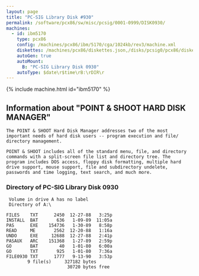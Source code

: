 ```yaml
---
layout: page
title: "PC-SIG Library Disk #930"
permalink: /software/pcx86/sw/misc/pcsig/0001-0999/DISK0930/
machines:
  - id: ibm5170
    type: pcx86
    config: /machines/pcx86/ibm/5170/cga/1024kb/rev3/machine.xml
    diskettes: /machines/pcx86/diskettes.json,/disks/pcsig0/pcx86/diskettes.json
    autoGen: true
    autoMount:
      B: "PC-SIG Library Disk 0930"
    autoType: $date\r$time\rB:\rDIR\r
---
```


{% include machine.html id="ibm5170" %}

## Information about "POINT & SHOOT HARD DISK MANAGER"

    The POINT & SHOOT Hard Disk Manager addresses two of the most
    important needs of hard disk users -- program execution and file/
    directory management.
    
    POINT & SHOOT includes all of the standard menu, file, and directory
    commands with a split-screen file list and directory tree. The
    program includes DOS access, floppy disk formatting, multiple hard
    drive support, mouse support, file and subdirectory undelete,
    passwords and time logging, text search, and much more.

### Directory of PC-SIG Library Disk 0930

     Volume in drive A has no label
     Directory of A:\

    FILES    TXT      2450  12-27-88   3:25p
    INSTALL  BAT       636   1-09-89  11:05a
    PAS      EXE    154736   1-30-89   8:58p
    READ     ME       2562  12-20-88   1:16a
    UNDO     EXE     12688  12-27-88   2:41p
    PASAUX   ARC    151368   1-27-89   2:59p
    GO       BAT        40   1-01-80   6:00a
    GO       TXT       925   1-01-80   7:36a
    FILE0930 TXT      1777   9-13-90   3:53p
            9 file(s)     327182 bytes
                           30720 bytes free

